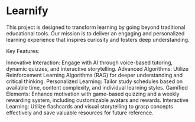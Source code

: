 # Learnify 
This project is designed to transform learning by going beyond traditional educational tools. Our mission is to deliver an engaging and personalized learning experience that inspires curiosity and fosters deep understanding.

Key Features:

Innovative Interaction: Engage with AI through voice-based tutoring, dynamic quizzes, and interactive storytelling.
Advanced Algorithms: Utilize Reinforcement Learning Algorithms (RAG) for deeper understanding and critical thinking.
Personalized Learning: Tailor study schedules based on available time, content complexity, and individual learning styles.
Gamified Elements: Enhance motivation with game-based quizzing and a weekly rewarding system, including customizable avatars and rewards.
Interactive Learning: Utilize flashcards and visual storytelling to grasp concepts effectively and save valuable resources for future reference.
